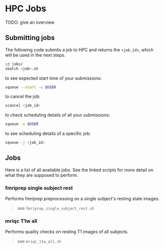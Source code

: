 # HPC Jobs

TODO: give an overview


## Submitting jobs

The following code submits a job to HPC and returns the `<job_id>`, which will be used in the next steps.

```bash
cd jobs/
sbatch <job>.sh
```

to see expected start time of your submissions:

```bash
squeue --start -u $USER
```

to cancel the job:

```bash
scancel <job_id>
```

to check scheduling details of all your submissions:

```bash
squeue -u $USER
```

to see scheduling details of a specific job:

```bash
squeue -j <job_id>
```


## Jobs

Here is a list of all available jobs. See the linked scripts for more detail on what they are supposed to perform.

### fmriprep single subject rest

Performs fmriprep preprocessing on a single subject's resting state images.

> see `fmriprep_single_subject_rest.sh`


### mriqc T1w all

Performs quality checks on resting T1 images of all subjects.

> see `mriqc_t1w_all.sh`

